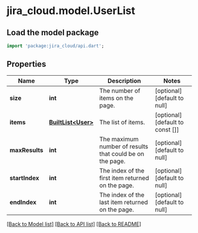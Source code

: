 # jira_cloud.model.UserList

## Load the model package
```dart
import 'package:jira_cloud/api.dart';
```

## Properties
Name | Type | Description | Notes
------------ | ------------- | ------------- | -------------
**size** | **int** | The number of items on the page. | [optional] [default to null]
**items** | [**BuiltList&lt;User&gt;**](User.md) | The list of items. | [optional] [default to const []]
**maxResults** | **int** | The maximum number of results that could be on the page. | [optional] [default to null]
**startIndex** | **int** | The index of the first item returned on the page. | [optional] [default to null]
**endIndex** | **int** | The index of the last item returned on the page. | [optional] [default to null]

[[Back to Model list]](../README.md#documentation-for-models) [[Back to API list]](../README.md#documentation-for-api-endpoints) [[Back to README]](../README.md)


